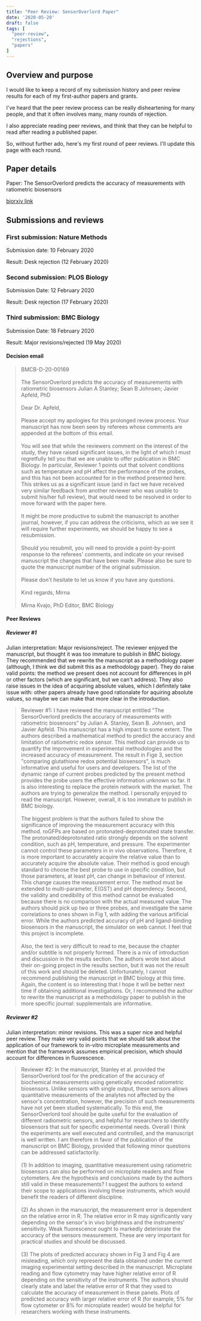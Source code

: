 ```yaml
---
title: "Peer Review: SensorOverlord Paper"
date: '2020-05-20'
draft: false
tags: [
  "peer-review",
  "rejections",
  "papers"
]
---
```


## Overview and purpose

I would like to keep a record of my submission history and peer review results for each of my first-author papers and grants.

I've heard that the peer review process can be really disheartening for many people, and that it often involves many, many rounds of rejection.

I also appreciate reading peer reviews, and think that they can be helpful to read after reading a published paper. 

So, without further ado, here's my first round of peer reviews. I'll update this page with each round.

## Paper details

Paper: The SensorOverlord predicts the accuracy of measurements with ratiometric biosensors

[biorxiv link](https://www.biorxiv.org/content/10.1101/2020.01.31.928895v1)

## Submissions and reviews

### First submission: Nature Methods

Submission date: 10 February 2020

Result: Desk rejection (12 February 2020)

### Second submission: PLOS Biology

Submission Date: 12 February 2020

Result: Desk rejection (17 February 2020)

### Third submission: BMC Biology

Submission Date: 18 February 2020

Result: Major revisions/rejected (19 May 2020)

#### Decision email

> BMCB-D-20-00169
<br><br>
The SensorOverlord predicts the accuracy of measurements with ratiometric biosensors
Julian A Stanley; Sean B Johnsen; Javier Apfeld, PhD
<br><br>
Dear Dr. Apfeld,
<br><br>
Please accept my apologies for this prolonged review process. Your manuscript has now been seen by referees whose comments are appended at the bottom of this email.
<br><br>
You will see that while the reviewers comment on the interest of the study, they have raised significant issues, in the light of which I must regretfully tell you that we are unable to offer publication in BMC Biology. In particular, Reviewer 1 points out that solvent conditions such as temperature and pH affect the performance of the probes, and this has not been accounted for in the method presented here. This strikes us as a significant issue (and in fact we have received very similar feedback from another reviewer who was unable to submit his/her full review), that would need to be resolved in order to move forward with the paper here.
<br><br>
It might be more productive to submit the manuscript to another journal, however, if you can address the criticisms, which as we see it will require further experiments, we should be happy to see a resubmission.
<br><br>
Should you resubmit, you will need to provide a point-by-point response to the referees' comments, and indicate on your revised manuscript the changes that have been made. Please also be sure to quote the manuscript number of the original submission.
<br><br>
Please don't hesitate to let us know if you have any questions.
<br><br>
Kind regards,
Mirna
<br><br>
Mirna Kvajo, PhD
Editor, BMC Biology

#### Peer Reviews

##### Reviewer #1

Julian interpretation: Major revisions/reject. The reviewer enjoyed the manuscript, but thought it was too immature to publish in BMC biology. They recommended that we rewrite the manuscript as a methodology paper (although, I think we did submit this as a methodology paper). They do raise valid points: the method we present does not account for differences in pH or other factors (which are significant, but we can't address). They also raise issues in the idea of acquiring absolute values, which I definitely take issue with: other papers already have good rationalate for aquiring absolute values, so maybe we can make that more clear in the introduction. 

>Reviewer #1: I have reviewed the manuscript entitled "The SensorOverlord predicts the accuracy of measurements with ratiometric biosensors" by Julian A. Stanley, Sean B. Johnsen, and Javier Apfeld. This manuscript has a high impact to some extent. The authors described a mathematical method to predict the accuracy and limitation of ratiometric redox sensor. This method can provide us to quantify the improvement in experimental methodologies and the increased accuracy of measurement. The result in Fige 3, section "comparing glutathione redox potential biosensors", is much informative and useful for users and developers. The list of the dynamic range of current probes predicted by the present method provides the probe users the effective information unknown so far. It is also interesting to replace the protein network with the market. The authors are trying to generalize the method. I personally enjoyed to read the manuscript. However, overall, it is too immature to publish in
BMC biology.
<br><br>
The biggest problem is that the authors failed to show the significance of improving the measurement accuracy with this method. roGFPs are based on protonated-deprotonated state transfer. The protonated/deprotonated ratio strongly depends on the solvent condition, such as pH, temperature, and pressure. The experimenter cannot control these parameters in in vivo observations. Therefore, it is more important to accurately acquire the relative value than to accurately acquire the absolute value. Their method is good enough standard to choose the best probe to use in specific condition, but those parameters, at least pH, can change in behaviour of interest. This change causes the measurement error. The method must be extended to multi-parameter, E(GST) and pH dependency. Second, the validity and credibility of this method cannot be evaluated because there is no comparison with the actual measured value. The authors should pick up two or three probes, and investigate the same correlations to ones shown in Fig 1, with adding the various artificial error. While the authors predicted accuracy of pH and ligand-binding biosensors in the manuscript, the simulator on web cannot. I feel that this project is incomplete.
<br><br>
Also, the text is very difficult to read to me, because the chapter and/or subtitle is not properly formed. There is a mix of introduction and discussion in the results section. The authors wrote text about their on-going project in the results section, but it was not the result of this work and should be deleted. Unfortunately, I cannot recommend publishing the manuscript in BMC biology at this time. Again, the content is so interesting that I hope it will be better next time if obtaining additional investigations. Or, I recommend the author to rewrite the manuscript as a methodology paper to publish in the more specific journal: supplementals are informative.

##### Reviewer #2

Julian interpretation: minor revisions. This was a super nice and helpful peer review. They make very valid points that we should talk about the application of our framework to in-vitro microplate measurements and mention that the framework assumes empirical precision, which should account for differences in fluorescence.

> Reviewer #2: In the manuscript, Stanley et al. provided the SensorOverlord tool for the predication of the accuracy of biochemical measurements using genetically encoded ratiometric biosensors. Unlike sensors with single output, these sensors allows quantitative measurements of the analytes not affected by the sensor's concentration, however, the precision of such measurements have not yet been studied systematically.   To this end, the SensorOverlord tool should be quite useful for the evaluation of different radiometric sensors, and helpful for researchers to identify biosensors that suit for specific experimental needs. Overall I think the experiments are well executed and controlled, and the manuscript is well written. I am therefore in favor of the publication of the manuscript on BMC Biology, provided that following minor questions can be addressed satisfactorily.
<br><br>
(1) In addition to imaging, quantitative measurement using ratiometric biosensors can also be performed on microplate readers and flow cytometers. Are the hypothesis and conclusions made by the authors still valid in these measurements? I suggest the authors to extend their scope to applications involving these instruments, which would benefit the readers of different discipline.
<br><br>
(2) As shown in the manuscript, the measurement error is dependent on the relative error in R.  The relative error in R may significantly vary depending on the sensor's in vivo brightness and the instruments' sensitivity. Weak fluorescence ought to markedly deteriorate the accuracy of the sensors measurement. These are very important for practical studies and should be discussed.
<br><br>
(3) The plots of predicted accuracy shown in Fig 3 and Fig 4 are misleading, which only represent the data obtained under the current imaging experimental setting described in the manuscript. Microplate reading and flow cytometry may have higher relative error of R depending on the sensitivity of the instruments. The authors should clearly state and label the relative error of R that they used to calculate the accuracy of measurement in these panels.  Plots of predicted accuracy with larger relative error of R (for example, 5% for flow cytometer or 8% for microplate reader) would be helpful for researchers working with these instruments.
